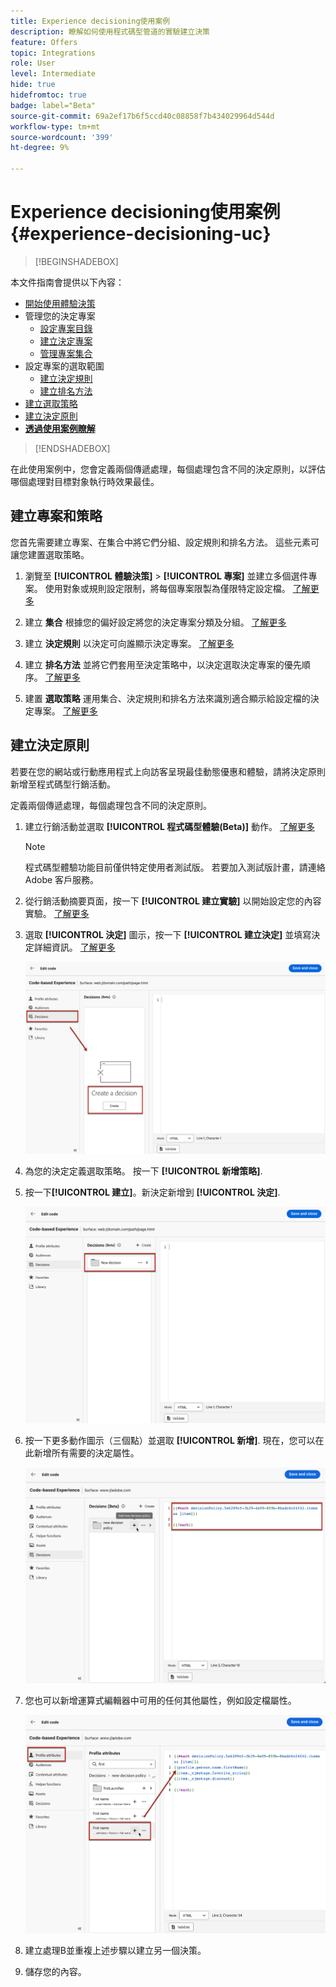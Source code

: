 ```yaml
---
title: Experience decisioning使用案例
description: 瞭解如何使用程式碼型管道的實驗建立決策
feature: Offers
topic: Integrations
role: User
level: Intermediate
hide: true
hidefromtoc: true
badge: label="Beta"
source-git-commit: 69a2ef17b6f5ccd40c08858f7b434029964d544d
workflow-type: tm+mt
source-wordcount: '399'
ht-degree: 9%

---
```


# Experience decisioning使用案例 {#experience-decisioning-uc}

>[!BEGINSHADEBOX]

本文件指南會提供以下內容：

* [開始使用體驗決策](gs-experience-decisioning.md)
* 管理您的決定專案
   * [設定專案目錄](catalogs.md)
   * [建立決定專案](items.md)
   * [管理專案集合](collections.md)
* 設定專案的選取範圍
   * [建立決定規則](rules.md)
   * [建立排名方法](ranking.md)
* [建立選取策略](selection-strategies.md)
* [建立決定原則](create-decision.md)
* **[透過使用案例瞭解](experience-decisioning-uc.md)**

>[!ENDSHADEBOX]

在此使用案例中，您會定義兩個傳遞處理，每個處理包含不同的決定原則，以評估哪個處理對目標對象執行時效果最佳。

## 建立專案和策略

您首先需要建立專案、在集合中將它們分組、設定規則和排名方法。 這些元素可讓您建置選取策略。

1. 瀏覽至 **[!UICONTROL 體驗決策]** > **[!UICONTROL 專案]** 並建立多個選件專案。 使用對象或規則設定限制，將每個專案限製為僅限特定設定檔。 [了解更多](items.md)

   <!--
   1. From the items list, click the **[!UICONTROL Edit schema]** button  and edit the custom attributes if needed. [Learn how to work with catalogs](catalogs.md)-->

1. 建立 **集合** 根據您的偏好設定將您的決定專案分類及分組。 [了解更多](collections.md)

1. 建立 **決定規則** 以決定可向誰顯示決定專案。 [了解更多](rules.md)

1. 建立 **排名方法** 並將它們套用至決定策略中，以決定選取決定專案的優先順序。 [了解更多](ranking.md)

1. 建置 **選取策略** 運用集合、決定規則和排名方法來識別適合顯示給設定檔的決定專案。 [了解更多](selection-strategies.md)

## 建立決定原則

若要在您的網站或行動應用程式上向訪客呈現最佳動態優惠和體驗，請將決定原則新增至程式碼型行銷活動。

定義兩個傳遞處理，每個處理包含不同的決定原則。

1. 建立行銷活動並選取 **[!UICONTROL 程式碼型體驗(Beta)]** 動作。 [了解更多](../code-based/create-code-based.md)

   >[!NOTE]
   >
   >程式碼型體驗功能目前僅供特定使用者測試版。 若要加入測試版計畫，請連絡 Adobe 客戶服務。

1. 從行銷活動摘要頁面，按一下 **[!UICONTROL 建立實驗]** 以開始設定您的內容實驗。 [了解更多](../campaigns/content-experiment.md)

1. 選取 **[!UICONTROL 決定]** 圖示，按一下 **[!UICONTROL 建立決定]** 並填寫決定詳細資訊。 [了解更多](create-decision.md)

   ![](assets/decision-code-based-create.png)

1. 為您的決定定義選取策略。 按一下 **[!UICONTROL 新增策略]**.

1. 按一下&#x200B;**[!UICONTROL 建立]**。新決定新增到 **[!UICONTROL 決定]**.

   ![](assets/decision-code-based-decision-added.png)

1. 按一下更多動作圖示（三個點）並選取 **[!UICONTROL 新增]**. 現在，您可以在此新增所有需要的決定屬性。

   ![](assets/decision-code-based-add-decision.png)

1. 您也可以新增運算式編輯器中可用的任何其他屬性，例如設定檔屬性。

   ![](assets/decision-code-based-decision-profile-attribute.png)

1. 建立處理B並重複上述步驟以建立另一個決策。

1. 儲存您的內容。



